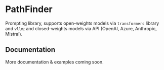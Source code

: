 # PathFinder

Prompting library, supports open-weights models via `transformers` library and `vllm`; and closed-weights models via API (OpenAI, Azure, Anthropic, Mistral).

## Documentation
More documentation & examples coming soon.
